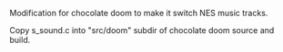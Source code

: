 Modification for chocolate doom to make it switch NES music tracks.

Copy s_sound.c into "src/doom" subdir of chocolate doom source and build.